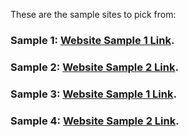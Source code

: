 These are the sample sites to pick from:


### Sample 1: [Website Sample 1 Link](sample1/index.html).
### Sample 2: [Website Sample 2 Link](sample2/index.html).
### Sample 3: [Website Sample 1 Link](sample3/index.html).
### Sample 4: [Website Sample 2 Link](sample4/index.html).
